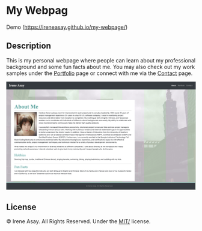 # My Webpag
Demo (https://ireneasay.github.io/my-webpage/)

## Description 

This is my personal webpage where people can learn about my professional background and some fun facts about me. You may also check out my work samples under the [Portfolio](https://ireneasay.github.io/my-webpage/portfolio.html) page or connect with me via the [Contact](https://ireneasay.github.io/my-webpage/contact.html) page.

![Landing Page](assets/images/my_webpage.png)


## License

© Irene Asay. All Rights Reserved. Under the [MIT/](/LICENSE) license.
